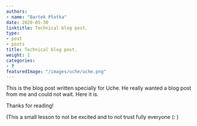 ```yaml
---
authors:
- name: "Bartek Płotka"
date: 2020-05-30
linktitle: Technical blog post.
type:
- post 
- posts
title: Technical blog post.
weight: 1
categories:
- ?
featuredImage: "/images/uche/uche.png"
---
```


This is the blog post written specially for Uche. He really wanted a blog post from me and could not wait. Here it is.

Thanks for reading!

(This a small lesson to not be excited and to not trust fully everyone (: )
